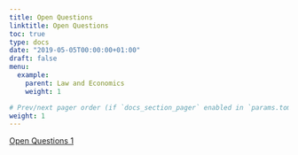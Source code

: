 ```yaml
---
title: Open Questions
linktitle: Open Questions
toc: true
type: docs
date: "2019-05-05T00:00:00+01:00"
draft: false
menu:
  example:
    parent: Law and Economics
    weight: 1

# Prev/next pager order (if `docs_section_pager` enabled in `params.toml`)
weight: 1
---
```


[Open Questions 1](/files/questions_1.pdf)
